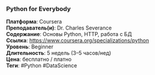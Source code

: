 ### Python for Everybody  
**Платформа**: Coursera  
**Преподаватель(и)**: Dr. Charles Severance  
**Содержание**: Основы Python, HTTP, работа с БД  
**Ссылка**: https://www.coursera.org/specializations/python  
**Уровень**: Beginner  
**Длительность**: 5 недель (3–5 часов/нед)  
**Цена**: бесплатно / платно  
**Теги**: #Python #DataScience
